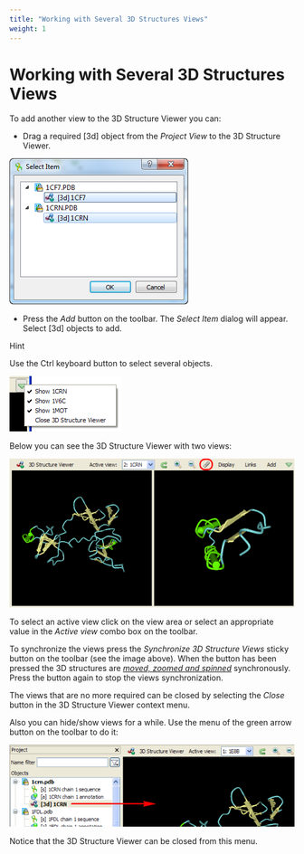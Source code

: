 ```yaml
---
title: "Working with Several 3D Structures Views"
weight: 1
---
```



# Working with Several 3D Structures Views

To add another view to the 3D Structure Viewer you can:

*   Drag a required \[3d\] object from the _Project View_ to the 3D Structure Viewer.



![](/images/65929551/65929552.png)

*   Press the _Add_ button on the toolbar. The _Select Item_ dialog will appear. Select \[3d\] objects to add.

Hint

Use the Ctrl keyboard button to select several objects.


![](/images/65929551/65929553.png)

Below you can see the 3D Structure Viewer with two views:


![](/images/65929551/65929554.png)

To select an active view click on the view area or select an appropriate value in the _Active view_ combo box on the toolbar.

To synchronize the views press the _Synchronize 3D Structure Views_ sticky button on the toolbar (see the image above). When the button has been pressed the 3D structures are [_moved, zoomed and spinned_](65929540.html) synchronously. Press the button again to stop the views synchronization.

The views that are no more required can be closed by selecting the _Close_ button in the 3D Structure Viewer context menu.

Also you can hide/show views for a while. Use the menu of the green arrow button on the toolbar to do it:


![](/images/65929551/65929555.png)

Notice that the 3D Structure Viewer can be closed from this menu.
